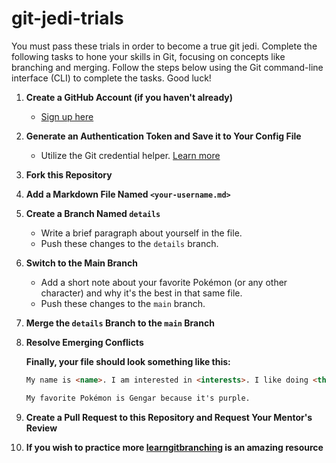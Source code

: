 # git-jedi-trials

You must pass these trials in order to become a true git jedi. Complete the following tasks to hone your skills in Git, focusing on concepts like branching and merging. Follow the steps below using the Git command-line interface (CLI) to complete the tasks. Good luck!

1. **Create a GitHub Account (if you haven't already)**
   - [Sign up here](https://github.com/signup)

2. **Generate an Authentication Token and Save it to Your Config File**
   - Utilize the Git credential helper. [Learn more](https://git-scm.com/docs/gitcredentials/2.39.0)

3. **Fork this Repository**

4. **Add a Markdown File Named `<your-username.md>`**

5. **Create a Branch Named `details`**
   - Write a brief paragraph about yourself in the file.
   - Push these changes to the `details` branch.

6. **Switch to the Main Branch**
   - Add a short note about your favorite Pokémon (or any other character) and why it's the best in that same file.
   - Push these changes to the `main` branch.

7. **Merge the `details` Branch to the `main` Branch**

8. **Resolve Emerging Conflicts**

   **Finally, your file should look something like this:**
   ```markdown
   My name is <name>. I am interested in <interests>. I like doing <things>.

   My favorite Pokémon is Gengar because it's purple.

9. **Create a Pull Request to this Repository and Request Your Mentor's Review**

10. **If you wish to practice more [learngitbranching](https://learngitbranching.js.org/) is an amazing resource**
